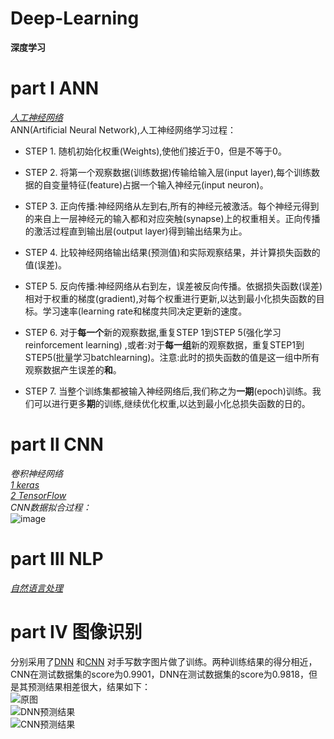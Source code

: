 # Deep-Learning
**深度学习**
# part Ⅰ ANN
[*人工神经网络*](https://github.com/huangzy97/Deep-Learning/blob/master/ANN.py)  
ANN(Artificial Neural Network),人工神经网络学习过程：  
* STEP 1.  随机初始化权重(Weights),使他们接近于0，但是不等于0。 
  
* STEP 2.  将第一个观察数据(训练数据)传输给输入层(input layer),每个训练数据的自变量特征(feature)占据一个输入神经元(input neuron)。  
  
* STEP 3.  正向传播:神经网络从左到右,所有的神经元被激活。每个神经元得到的来自上一层神经元的输入都和对应突触(synapse)上的权重相关。正向传播的激活过程直到输出层(output layer)得到输出结果为止。     
  
* STEP 4.  比较神经网络输出结果(预测值)和实际观察结果，并计算损失函数的值(误差)。   
  
* STEP 5.  反向传播:神经网络从右到左，误差被反向传播。依据损失函数(误差)相对于权重的梯度(gradient),对每个权重进行更新,以达到最小化损失函数的目标。学习速率(learning rate和梯度共同决定更新的速度。  
  
* STEP 6.  对于**每一个**新的观察数据,重复STEP 1到STEP 5(强化学习reinforcement learning) ,或者:对于**每一组**新的观察数据，重复STEP1到STEP5(批量学习batchlearning)。注意:此时的损失函数的值是这一组中所有观察数据产生误差的**和**。
  
* STEP 7.  当整个训练集都被输入神经网络后,我们称之为**一期**(epoch)训练。我们可以进行更多**期**的训练,继续优化权重,以达到最小化总损失函数的日的。
  
# part Ⅱ CNN
*卷积神经网络*  
[*1 keras*](https://github.com/huangzy97/Deep-Learning/blob/master/CNN_keras.py)  
[*2 TensorFlow*](https://github.com/huangzy97/Deep-Learning/blob/master/CNN_tensorflow.py)  
*CNN数据拟合过程：*  
![image](https://github.com/huangzy97/lib/blob/master/picture.gif)
# part Ⅲ NLP
[*自然语言处理*](https://github.com/huangzy97/Deep-Learning/blob/master/NLP.py)  
# part Ⅳ 图像识别  
分别采用了[DNN](https://github.com/huangzy97/Deep-Learning/blob/master/mnist_keras_DNN) 和[CNN](https://github.com/huangzy97/Deep-Learning/blob/master/mnist_keras_cnn) 对手写数字图片做了训练。两种训练结果的得分相近，CNN在测试数据集的score为0.9901，DNN在测试数据集的score为0.9818，但是其预测结果相差很大，结果如下：  
![原图](https://github.com/huangzy97/lib/blob/master/3.png)   
![DNN预测结果](https://github.com/huangzy97/lib/blob/master/DNN%E9%A2%84%E6%B5%8B%E7%BB%93%E6%9E%9C.png)     
![CNN预测结果](https://github.com/huangzy97/lib/blob/master/CNN%E9%A2%84%E6%B5%8B%E7%BB%93%E6%9E%9C.png)   
